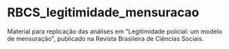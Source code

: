 # RBCS_legitimidade_mensuracao
Material para replicação das análises em "Legitimidade policial: um modelo de mensuração", publicado na Revista Brasileira de Ciências Sociais.
